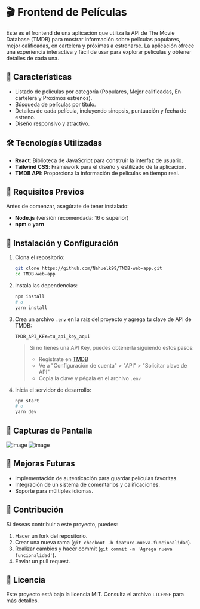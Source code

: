 # 🎬 Frontend de Películas

Este es el frontend de una aplicación que utiliza la API de The Movie Database (TMDB) para mostrar información sobre películas populares, mejor calificadas, en cartelera y próximas a estrenarse. La aplicación ofrece una experiencia interactiva y fácil de usar para explorar películas y obtener detalles de cada una.

## 🚀 Características

- Listado de películas por categoría (Populares, Mejor calificadas, En cartelera y Próximos estrenos).
- Búsqueda de películas por título.
- Detalles de cada película, incluyendo sinopsis, puntuación y fecha de estreno.
- Diseño responsivo y atractivo.

## 🛠️ Tecnologías Utilizadas

- **React**: Biblioteca de JavaScript para construir la interfaz de usuario.
- **Tailwind CSS**: Framework para el diseño y estilizado de la aplicación.
- **TMDB API**: Proporciona la información de películas en tiempo real.

## 📌 Requisitos Previos

Antes de comenzar, asegúrate de tener instalado:
- **Node.js** (versión recomendada: 16 o superior)
- **npm** o **yarn**

## 🔧 Instalación y Configuración

1. Clona el repositorio:
   ```sh
   git clone https://github.com/Nahuelk99/TMDB-web-app.git
   cd TMDB-web-app
   ```

2. Instala las dependencias:
   ```sh
   npm install
   # o
   yarn install
   ```

3. Crea un archivo `.env` en la raíz del proyecto y agrega tu clave de API de TMDB:
   ```env
   TMDB_API_KEY=tu_api_key_aqui
   ```
   > Si no tienes una API Key, puedes obtenerla siguiendo estos pasos:
   > - Regístrate en [TMDB](https://www.themoviedb.org/)
   > - Ve a "Configuración de cuenta" > "API" > "Solicitar clave de API"
   > - Copia la clave y pégala en el archivo `.env`

4. Inicia el servidor de desarrollo:
   ```sh
   npm start
   # o
   yarn dev
   ```

## 🎥 Capturas de Pantalla

![image](https://github.com/user-attachments/assets/26c9ea4f-cada-4902-baca-316c06e2bbd3)
![image](https://github.com/user-attachments/assets/d5c84fec-eb7e-4dbe-bed8-c907fe5b8990)



## 📌 Mejoras Futuras

- Implementación de autenticación para guardar películas favoritas.
- Integración de un sistema de comentarios y calificaciones.
- Soporte para múltiples idiomas.

## 🤝 Contribución

Si deseas contribuir a este proyecto, puedes:
1. Hacer un fork del repositorio.
2. Crear una nueva rama (`git checkout -b feature-nueva-funcionalidad`).
3. Realizar cambios y hacer commit (`git commit -m 'Agrega nueva funcionalidad'`).
4. Enviar un pull request.

## 📜 Licencia

Este proyecto está bajo la licencia MIT. Consulta el archivo `LICENSE` para más detalles.


